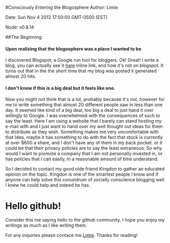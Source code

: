 #Consciously Entering the Blogosphere
Author: Limie

Date: Sun Nov 4 2012 17:50:00 GMT-0500 (EST)

Node: v0.8.14

##The Beginning:

#### Upon realizing that the blogosphere was a place I wanted to be

I discovered Blogspot, a Google run tool for bloggers. Ok! Great! I write a blog, you can actually see it  [here](https://github.com/Limie/marty-nerdland/blob/master/articles/notion-wasted-vote-american-traitors-take-new-form.markdown "Title") inline link, 
and how it's not on blogspot.  It turns out that in the the short time that my blog was posted it generated almost 20 
hits. 

#### I don't know if this is a big deal but it feels like one.

Now you might not think that is a lot, probably because it's not, however for me to write something that almost 20 
different people saw in less than one day. It seemed like kind of a big deal, too big a deal to just hand it over 
willingly to Google. I was overwhelmed with the consequences of such to say the least. Here I am using a website that 
I barely can stand hosting my e-mail with and I just want to hand over my well thought out ideas for them to distribute 
as they wish. Something makes me very uncomfortable with that Idea, maybe it has something to do with the fact that 
stock is currently at over $600 a share, and I don't have any of them in my back pocket. or it could be that their 
privacy policies are to say the least extraneous. So why would I want to promote a company that I am not personally 
invested in, or has policies that I can easily, in a reasonable amount of time understand.

So I decided to contact my good olde friend Kingdon to gather an educated opinion on the topic. Kingdon is one of the 
smartest people I know and if anyone can help solve this conundrum of socially conscience blogging well I knew he could 
help and indeed he has. 
  
# Hello github!

Consider this me saying hello to the github community, I hope you enjoy my writings as much as I like writing them.

For any inquiries please contace me [Limie][].  Thanks for reading!
	
  [Limie]: mailto:limiegreenie@gmail.com